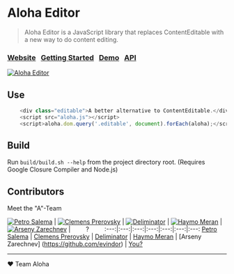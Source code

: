 # Aloha Editor

> Aloha Editor is a JavaScript library that replaces ContentEditable with a new way to do content editing.

### [Website](http://www.alohaeditor.org)&nbsp;&nbsp;&nbsp;[Getting Started](http://www.alohaeditor.org/docs)&nbsp;&nbsp;&nbsp;[Demo](http://www.alohaeditor.org/demo/aloha-ui)&nbsp;&nbsp;&nbsp;[API](http://www.alohaeditor.org/api)

[![Aloha Editor](https://avatars0.githubusercontent.com/u/302655?v=2&s=200)](http://www.alohaeditor.org)

## Use

```javascript
	<div class="editable">A better alternative to ContentEditable.</div>
	<script src="aloha.js"></script>
	<script>aloha.dom.query('.editable', document).forEach(aloha);</script>
```

## Build

Run ```build/build.sh --help``` from the project directory root. (Requires Google Closure Compiler and Node.js)

## Contributors
Meet the "A"-Team

[![Petro Salema](http://www.gravatar.com/avatar/2087327e79d09b56ce8572e6f363abff.jpg?s=100)](https://github.com/petro065) | [![Clemens Prerovsky](http://www.gravatar.com/avatar/c84901471a3d6c401c37239dda64c6ff.jpg?s=100)](https://github.com/cprerovsky) | [![Deliminator](http://www.gravatar.com/avatar/dbc8cd8da5024eba7ffc2f5713e833f7.jpg?s=100)](https://github.com/deliminator) | [![Haymo Meran](http://www.gravatar.com/avatar/7f3f1e000b09a2314b5261de53de0733.jpg?s=100)](https://github.com/draftkraft) | [![Arseny Zarechnev](https://avatars0.githubusercontent.com/u/822951?s=100)](https://github.com/evindor) | &nbsp;&nbsp;&nbsp;&nbsp;&nbsp;&nbsp;&nbsp;&nbsp;?&nbsp;&nbsp;&nbsp;&nbsp;&nbsp;&nbsp;&nbsp;&nbsp;
:---:|:---:|:---:|:---:|:---:|:---:|:---:
[Petro Salema](https://github.com/petro065) | [Clemens Prerovsky](https://github.com/cprerovsky) | [Deliminator](https://github.com/deliminator) | [Haymo Meran](https://github.com/draftkraft) | [Arseny Zarechnev] (https://github.com/evindor) | [You?](https://github.com/alohaeditor/Aloha-Editor/blob/howling-mad/contributing.txt)

---

❤ Team Aloha
